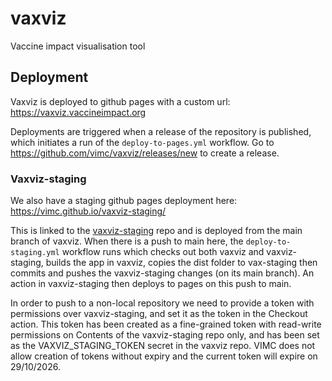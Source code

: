 # vaxviz
Vaccine impact visualisation tool

## Deployment

Vaxviz is deployed to github pages with a custom url: https://vaxviz.vaccineimpact.org

Deployments are triggered when a release of the repository is published, which initiates a run of the `deploy-to-pages.yml` workflow. 
Go to https://github.com/vimc/vaxviz/releases/new to create a release.

### Vaxviz-staging

We also have a staging github pages deployment here: https://vimc.github.io/vaxviz-staging/

This is linked to the [vaxviz-staging](https://github.com/vimc/vaxviz-staging) repo and is deployed from the main branch
of vaxviz. When there is a push to main here, the `deploy-to-staging.yml` workflow runs which checks out both vaxviz and 
vaxviz-staging, builds the app in vaxviz, copies the dist folder to vax-staging then commits and pushes
the vaxviz-staging changes (on its main branch). An action in vaxviz-staging then deploys to pages on this push to main.

In order to push to a non-local repository we need to provide a token with permissions over vaxviz-staging, and set it 
as the token in the Checkout action. This token has been created as a fine-grained token with read-write permissions on 
Contents of the vaxviz-staging repo only, and has been set as the VAXVIZ_STAGING_TOKEN secret in the vaxviz repo. VIMC
does not allow creation of tokens without expiry and the current token will expire on 29/10/2026.
